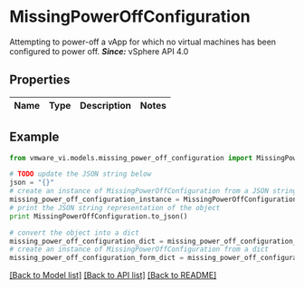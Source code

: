 # MissingPowerOffConfiguration

Attempting to power-off a vApp for which no virtual machines has been configured to power off.  ***Since:*** vSphere API 4.0 

## Properties
Name | Type | Description | Notes
------------ | ------------- | ------------- | -------------

## Example

```python
from vmware_vi.models.missing_power_off_configuration import MissingPowerOffConfiguration

# TODO update the JSON string below
json = "{}"
# create an instance of MissingPowerOffConfiguration from a JSON string
missing_power_off_configuration_instance = MissingPowerOffConfiguration.from_json(json)
# print the JSON string representation of the object
print MissingPowerOffConfiguration.to_json()

# convert the object into a dict
missing_power_off_configuration_dict = missing_power_off_configuration_instance.to_dict()
# create an instance of MissingPowerOffConfiguration from a dict
missing_power_off_configuration_form_dict = missing_power_off_configuration.from_dict(missing_power_off_configuration_dict)
```
[[Back to Model list]](../README.md#documentation-for-models) [[Back to API list]](../README.md#documentation-for-api-endpoints) [[Back to README]](../README.md)


